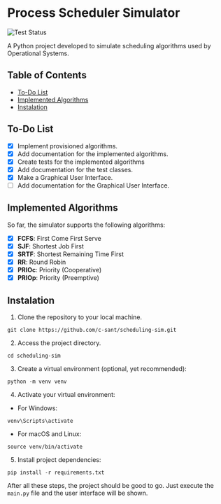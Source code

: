 # Process Scheduler Simulator

![Test Status](https://github.com/c-sant/scheduling-sim/actions/workflows/pytest.yml/badge.svg)

A Python project developed to simulate scheduling algorithms used by Operational
Systems.

## Table of Contents

  - [To-Do List](#to-do-list)
  - [Implemented Algorithms](#implemented-algorithms)
  - [Instalation](#instalation)

## To-Do List

- [X] Implement provisioned algorithms.
- [X] Add documentation for the implemented algorithms.
- [X] Create tests for the implemented algorithms
- [X] Add documentation for the test classes.
- [X] Make a Graphical User Interface.
- [ ] Add documentation for the Graphical User Interface.

## Implemented Algorithms

So far, the simulator supports the following algorithms:

- [X] **FCFS**: First Come First Serve
- [X] **SJF**: Shortest Job First
- [X] **SRTF**: Shortest Remaining Time First
- [X] **RR**: Round Robin
- [X] **PRIOc**: Priority (Cooperative)
- [X] **PRIOp**: Priority (Preemptive) 

## Instalation

1. Clone the repository to your local machine.

```shell
git clone https://github.com/c-sant/scheduling-sim.git
```

2. Access the project directory.

```shell
cd scheduling-sim
```

3. Create a virtual environment (optional, yet recommended):

```shell
python -m venv venv
```

4. Activate your virtual environment:

* For Windows:

```shell
venv\Scripts\activate
```

* For macOS and Linux:

```shell
source venv/bin/activate
```

5. Install project dependencies:

```shell
pip install -r requirements.txt
```

After all these steps, the project should be good to go. Just execute the `main.py`
file and the user interface will be shown.